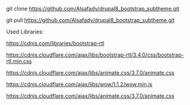 

git clone https://github.com/Alsafady/drupal8_bootstrap_subtheme.git

git pull https://github.com/Alsafady/drupal8_bootstrap_subtheme.git




Used Libraries:

https://cdnjs.com/libraries/bootstrap-rtl

https://cdnjs.cloudflare.com/ajax/libs/bootstrap-rtl/3.4.0/css/bootstrap-rtl.min.css

https://cdnjs.cloudflare.com/ajax/libs/animate.css/3.7.0/animate.css

https://cdnjs.cloudflare.com/ajax/libs/wow/1.1.2/wow.min.js

https://cdnjs.cloudflare.com/ajax/libs/animate.css/3.7.0/animate.css
